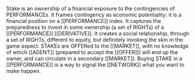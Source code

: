 Stake is an ownership of a financial exposure to the contingencies of PERFORMANCEs. It frames contingency as economic potentiality: it is a financial position on a [[PERFORMANCE]] index. It captures the preparedness to invest in some ownership (a set of RIGHTs) of a [[PERFORMANCE]] [[DERIVATIVE]]. It creates a social relationship, through a set of RIGHTs, different to equity, but definitely invoking the skin in the game aspect. STAKEs are OFFERed to the [[MARKET]], with no knowledge of which [[AGENT]] (prepared to accept the [[OFFER]]) will end up the owner, and can circulate in a secondary [[MARKET]]. Buying STAKE in a [[PERFORMANCE]] is a way to signal the [[NETWORK]] what you want to make happen.